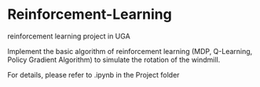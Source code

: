 # Reinforcement-Learning
reinforcement learning project in UGA

Implement the basic algorithm of reinforcement learning (MDP, Q-Learning, Policy Gradient Algorithm) to simulate the rotation of the windmill.

For details, please refer to .ipynb in the Project folder
